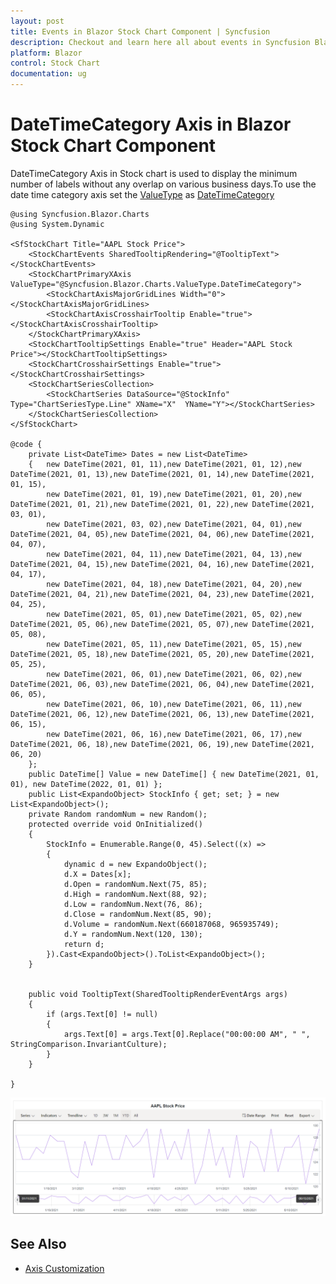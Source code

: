 ```yaml
---
layout: post
title: Events in Blazor Stock Chart Component | Syncfusion
description: Checkout and learn here all about events in Syncfusion Blazor Stock Chart component and much more details.
platform: Blazor
control: Stock Chart 
documentation: ug
---
```


# DateTimeCategory Axis in Blazor Stock Chart Component 

DateTimeCategory Axis in Stock chart is used to display the minimum number of labels without any overlap on various business days.To use the date time category axis set the [ValueType](https://help.syncfusion.com/cr/blazor/Syncfusion.Blazor.Charts.ValueType.html) as [DateTimeCategory](https://help.syncfusion.com/cr/blazor/Syncfusion.Blazor.Charts.ValueType.html#Syncfusion_Blazor_Charts_ValueType_DateTimeCategory) 

```cshtml
@using Syncfusion.Blazor.Charts
@using System.Dynamic

<SfStockChart Title="AAPL Stock Price">
    <StockChartEvents SharedTooltipRendering="@TooltipText"></StockChartEvents>
    <StockChartPrimaryXAxis ValueType="@Syncfusion.Blazor.Charts.ValueType.DateTimeCategory">
        <StockChartAxisMajorGridLines Width="0"></StockChartAxisMajorGridLines>
        <StockChartAxisCrosshairTooltip Enable="true"></StockChartAxisCrosshairTooltip>
    </StockChartPrimaryXAxis>
    <StockChartTooltipSettings Enable="true" Header="AAPL Stock Price"></StockChartTooltipSettings>
    <StockChartCrosshairSettings Enable="true"></StockChartCrosshairSettings>
    <StockChartSeriesCollection>
        <StockChartSeries DataSource="@StockInfo" Type="ChartSeriesType.Line" XName="X"  YName="Y"></StockChartSeries>
    </StockChartSeriesCollection>
</SfStockChart>

@code {
    private List<DateTime> Dates = new List<DateTime> 
    {   new DateTime(2021, 01, 11),new DateTime(2021, 01, 12),new DateTime(2021, 01, 13),new DateTime(2021, 01, 14),new DateTime(2021, 01, 15), 
        new DateTime(2021, 01, 19),new DateTime(2021, 01, 20),new DateTime(2021, 01, 21),new DateTime(2021, 01, 22),new DateTime(2021, 03, 01),
        new DateTime(2021, 03, 02),new DateTime(2021, 04, 01),new DateTime(2021, 04, 05),new DateTime(2021, 04, 06),new DateTime(2021, 04, 07),
        new DateTime(2021, 04, 11),new DateTime(2021, 04, 13),new DateTime(2021, 04, 15),new DateTime(2021, 04, 16),new DateTime(2021, 04, 17),
        new DateTime(2021, 04, 18),new DateTime(2021, 04, 20),new DateTime(2021, 04, 21),new DateTime(2021, 04, 23),new DateTime(2021, 04, 25),
        new DateTime(2021, 05, 01),new DateTime(2021, 05, 02),new DateTime(2021, 05, 06),new DateTime(2021, 05, 07),new DateTime(2021, 05, 08),
        new DateTime(2021, 05, 11),new DateTime(2021, 05, 15),new DateTime(2021, 05, 18),new DateTime(2021, 05, 20),new DateTime(2021, 05, 25),
        new DateTime(2021, 06, 01),new DateTime(2021, 06, 02),new DateTime(2021, 06, 03),new DateTime(2021, 06, 04),new DateTime(2021, 06, 05),
        new DateTime(2021, 06, 10),new DateTime(2021, 06, 11),new DateTime(2021, 06, 12),new DateTime(2021, 06, 13),new DateTime(2021, 06, 15),
        new DateTime(2021, 06, 16),new DateTime(2021, 06, 17),new DateTime(2021, 06, 18),new DateTime(2021, 06, 19),new DateTime(2021, 06, 20)
    };
    public DateTime[] Value = new DateTime[] { new DateTime(2021, 01, 01), new DateTime(2022, 01, 01) };
    public List<ExpandoObject> StockInfo { get; set; } = new List<ExpandoObject>();
    private Random randomNum = new Random();
    protected override void OnInitialized()
    {
        StockInfo = Enumerable.Range(0, 45).Select((x) =>
        {
            dynamic d = new ExpandoObject();
            d.X = Dates[x];
            d.Open = randomNum.Next(75, 85);
            d.High = randomNum.Next(88, 92);
            d.Low = randomNum.Next(76, 86);
            d.Close = randomNum.Next(85, 90);
            d.Volume = randomNum.Next(660187068, 965935749);
            d.Y = randomNum.Next(120, 130);
            return d;
        }).Cast<ExpandoObject>().ToList<ExpandoObject>();
    }


    public void TooltipText(SharedTooltipRenderEventArgs args)
    {
        if (args.Text[0] != null)
        {
            args.Text[0] = args.Text[0].Replace("00:00:00 AM", " ", StringComparison.InvariantCulture);
        }
    }

}
```

![Blazor Stock Chart with DatetimeCategory Axis](images/common/blazor-stock-chart-datetimecategory-axis.png)

## See Also

* [Axis Customization](./axis-customization/)

 